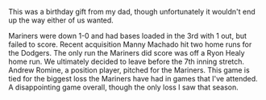This was a birthday gift from my dad, though unfortunately it wouldn't
end up the way either of us wanted. 

Mariners were down 1-0 and had bases loaded in the 3rd with 1 out, but
failed to score. Recent acquisition Manny Machado hit two home runs
for the Dodgers. The only run the Mariners did score was off a Ryon
Healy home run. We ultimately decided to leave before the 7th inning
stretch. Andrew Romine, a position player, pitched for the Mariners.
This game is tied for the biggest loss the Mariners have had in games
that I've attended. A disappointing game overall, though the only loss
I saw that season.
